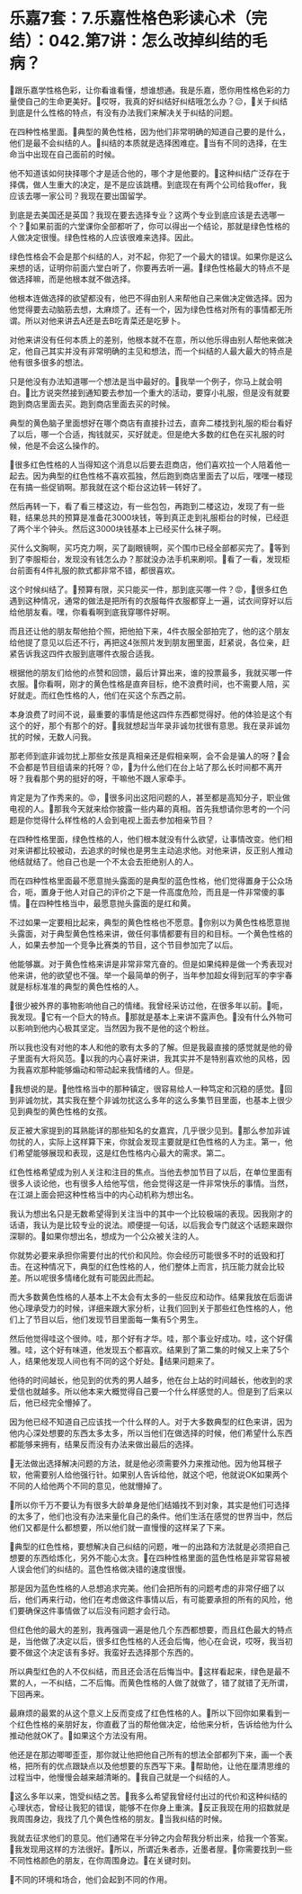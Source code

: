 # 乐嘉7套：7.乐嘉性格色彩读心术（完结）：042.第7讲：怎么改掉纠结的毛病？

🎼跟乐嘉学性格色彩，让你看谁看懂，想谁想通。我是乐嘉，愿你用性格色彩的力量使自己的生命更美好。🎼哎呀，我真的好纠结好纠结哦怎么办？😔，🎼关于纠结到底是什么性格的特点，有没有办法我们来解决关于纠结的问题。

在四种性格里面。🎼典型的黄色性格，因为他们非常明确的知道自己要的是什么，他们是最不会纠结的人。🎼纠结的本质就是选择困难症。🎼当有不同的选择，在生命当中出现在自己面前的时候。

他不知道该如何抉择哪个才是适合他的，哪个才是他要的。🎼这种纠结广泛存在于择偶，做人生重大的决定，是不是应该跳槽。到底现在有两个公司给我offer，我应该去哪一家公司？我现在要出国留学。

到底是去美国还是英国？我现在要去选择专业？这两个专业到底应该是去选哪一个？🎼如果前面的六堂课你全部都听了，你可以得出一个结论，那就是绿色性格的人做决定很慢。绿色性格的人应该很难来选择。因此。

绿色性格会不会是那个纠结的人，对不起，你犯了一个最大的错误。如果你是这么来想的话，证明你前面六堂白听了，你要再去听一遍。🎼绿色性格最大的特点不是做选择嘛，而是他根本就不做选择。

他根本连做选择的欲望都没有，他巴不得由别人来帮他自己来做决定做选择。因为他觉得要去动脑筋去想，太麻烦了。还有一个，因为绿色性格对所有的事情都无所谓。所以对他来讲去A还是去B吃青菜还是吃萝卜。

对他来讲没有任何本质上的差别，他根本就不在意，所以他乐得由别人帮他来做决定，他自己其实并没有非常明确的主见和想法，而一个纠结的人最大最大的特点是他有很多很多的想法。

只是他没有办法知道哪一个想法是当中最好的。🎼我举一个例子，你马上就会明白。🎼比方说突然接到通知要去参加一个重大的活动，要穿小礼服，但是没有就要跑到商店里面去买。跑到商店里面去买的时候。

典型的黄色脑子里面想好在哪个商店有直接扑过去，直奔二楼找到礼服的柜台看好了以后，哪一个合适，掏钱就买，买好就走。但是绝大多数的红色在买礼服的时候，他是不会这么操作的。

🎼很多红色性格的人当得知这个消息以后要去逛商店，他们喜欢拉一个人陪着他一起去。因为典型的红色性格不喜欢孤独，然后跑到商店里面去了以后，嘿嘿一楼现在有搞一些促销啊。那我就在这个柜台这边转一转好了。

然后再转一下，看了看三楼这边，有一些包包，再跑到二楼这边，发现了有一些鞋，结果总共的预算是准备花3000块钱，等到真正走到礼服柜台的时候，已经逛了两个半个钟头。然后这3000块钱基本上已经买什么袜子啊。

买什么文胸啊，买巧克力啊，买了副眼镜啊，买个围巾已经全部都买完了。🎼等到到了李服柜台，发现没有钱怎么办？那就没办法手机来刷呗。🎼看了一看，发现柜台前面有4件礼服的款式都非常不错，都很喜欢。

这个时候纠结了。🎼预算有限，买只能买一件，那到底买哪一件？😡，🎼很多红色遇到这种情况，通常的做法是把所有的衣服每件衣服都穿上一遍，试衣间穿好以后给他朋友看。嘿，你看看啊到底我穿哪件好啊。

而且还让他的朋友帮他拍个照，把他拍下来，4件衣服全部拍完了，他的这个朋友给他提了意见以后还不行，再把这4张照片发到朋友圈里面，赶紧说，各位亲，赶紧告诉我这四件衣服到底哪件衣服合适我。

根据他的朋友们给他的点赞和回馈，最后计算出来，谁的投票最多，我就买哪一件衣服。🎼你看啊，刚才的黄色性格是直奔目标，绝不浪费时间，也不需要人陪，买好就走。而红色性格的人，他们在买这个东西之前。

本身浪费了时间不说，最重要的事情是他这四件东西都觉得好。他的体验是这个有这个的好，那个有那个的好。🎼我就想起当年录非诚勿扰很有意思。我在录非诚勿扰的时候，无数人问我。

那老师到底非诚勿扰上那些女孩是真相亲还是假相亲啊，会不会是骗人的呀？🎼会不会都是节目组请来的托呀？😡，🎼为什么他们在台上站了那么长时间都不离开呀？我看那个男的挺好的呀，干嘛他不跟人家牵手。

肯定是为了作秀来的。😡，🎼很多问出这阳问题的人，甚至都是高知分子，职业做电视的人。🎼那我今天就来给你披露一些内幕的真相。首先我想请你思考的一个问题是你觉得什么样性格的人会到电视上面去参加相亲节目？

在四种性格里面，绿色性格的人，他们根本就没有什么欲望，让事情改变。他们相对来讲都比较被动，去追求的时候也是男生主动追求他。对他来讲，反正别人推动他结就结了。他自己也是一个不太会去拒绝别人的人。

而在四种性格里面最不愿意抛头露面的是典型的蓝色性格，他们觉得置身于公众场合，呃，置身于他人对自己的评价之下是一件高度危险，而且是一件非常傻的事情。🎼在四种性格当中，最愿意抛头露面的是红和黄。

不过如果一定要相比起来，典型的黄色性格也不愿意。🎼你别以为黄色性格愿意抛头露面，对于典型黄色性格来讲，做任何事情都要有目的和目标。一个黄色性格的人，如果去参加一个竞争比赛类的节目，这个节目参加完了以后。

他能够赢。对于黄色性格来讲是非常非常亢奋的。但是如果纯粹是做一个秀表现对他来讲，他的欲望也不强。举一个最简单的例子，当年参加超女得到冠军的李宇春就是标标准准的典型的黄色性格的人。

🎼很少被外界的事物影响他自己的情绪。我曾经采访过他，在很多年以前。🎼呃，我发现。🎼它有一个巨大的特点。🎼那就是基本上来讲不露声色。🎼没有什么外物可以影响到他内心极其坚定。当然因为我不是他的这个粉丝。

所以我也没有对他的本人和他的歌有太多的了解。但是我最直接的感觉就是他的骨子里面有大将风范。🎼以我的内心喜好来讲，我其实并不是特别喜欢他的风格，因为我喜欢那种能够煽动和带动起来我情绪的人。但是。

🎼我想说的是。🎼他性格当中的那种镇定，很容易给人一种笃定和沉稳的感觉。🎼回到非诚勿扰，其实我在整个非诚勿扰这么多年的这么多集节目里面，也基本上很少见到典型的黄色性格的女孩。

反正被大家提到的耳熟能详的那些知名的女嘉宾，几乎很少见到。🎼那么参加非诚勿扰的人，实际上这样算下来，你就会发现主要就是红色性格的人为主。第一，他们希望能够展现和表现，这是红色性格内心最大的需求。第二。

红色性格希望成为别人关注和注目的焦点。当他去参加节目了以后，在单位里面有很多人谈论他，也有很多人给他写信，他会觉得这是一件非常快乐的事情。当然，在江湖上面会把这种性格当中的内心动机称为想出名。

我认为想出名只是无数希望得到关注当中的其中一个比较极端的表现。因我刚才的话语，我认为是比较专业的说法。顺便提一句话，以后我会专门就这个话题来跟你深聊的。🎼如果你想出名，想成为一个公众被关注的人。

你就势必要来承担你需要付出的代价和风险。你会经历可能很多不时的诋毁和打击。在这种情况下，典型的红色性格的人，他们整体上而言，抗压能力就会比较差。所以呢很多情绪化就有可能因此而起。

而大多数黄色性格的人基本上不太会有太多的一些反应和动作。结果我放在后面讲他心理承受力的时候，详细来跟大家分析，让我们回到关于那些红色性格的人，他们上了节目以后，他们发现节目里面每一集有5个男生。

然后他觉得哇这个很帅。哇，那个好有才华。哇，那个事业好成功。哇，这个好儒雅。哇，这个好有味道，他发现五个都喜欢。结果到了第二集的时候又上来了5个人，结果他发现人间也有不同的这个好处。🎼结果问题来了。

他待的时间越长，他见到的优秀的男人越多，他在台上站的时间越长，他收到的求爱信也就越多。所以他本来大概觉得自己要一个什么样感觉的人。但是到了后来以后，他已经完全懵掉了。

因为他已经不知道自己应该找一个什么样的人。对于大多数典型的红色来讲，因为他内心深处想要的东西太多太多，所以当他们在做选择的时候，他们希望什么东西都能够来拥有，结果反而没有办法来做出最后的选择。

🎼无法做出选择解决问题的方法，就是他必须需要外力来推动他。因为他耳根子软，他需要别人给他强行针。如果别人告诉给他，就这个吧，他就说OK如果两个不同的人给他两个不同的意见，他就懵掉了。

🎼所以你千万不要认为有很多大龄单身是他们结婚找不到对象，其实是他们可选择的太多了，他们也没有办法来量化自己的条件。他们生活在感觉的世界当中，然后他们又都是什么都想要，所以他们就一直慢慢的这样呆了下来。

🎼典型的红色性格，要想解决自己纠结的问题，唯一的出路和方法就是必须把自己想要的东西给炼化，另外不能心太贪。🎼在四种性格里面的蓝色性格是非常容易被人误会他们的纠结的。蓝色性格做决错的速度很慢。

那是因为蓝色性格的人总想追求完美。他们会把所有的问题考虑的非常仔细了以后，他们再来行动，他们在考虑做这件事情以后，有可能要承担的所有的风险，他们要确保这件事情做了以后没有问题才会行动。

但红色他的最大的差别，我再强调一遍是他几个东西都想要，而且红色最大的特点是，当他做了决定以后，很多红色性格的人还会后悔，他心在会说，哎呀，我当初要不做这个决定该有多好。我蛮好去选择那个东西的。

所以典型红色的人不仅纠结，而且还会活在后悔当中。🎼这样看起来，绿色是最不累的人，一不纠结，二不后悔。而黄色性格的人做了就做了，错了就错了无所谓，下回再来。

最麻烦的最累的从这个意义上反而变成了红色性格的人。🎼所以下回你如果看到一个红色性格的亲朋好友，你直截了当的帮他做决定，给他来分析，告诉给他为什么推动他就OK了。🎼如果这个方法没有用。

他还是在那边唧唧歪歪，那你就让他把他自己所有的想法全部都列下来，画一个表格，把所有的优点跟缺点以及他想要的东西写下来。🎼帮助他，让他在厘清思维的过程当中，他慢慢会越来越清晰的。🎼我自己就是一个纠结的人。

🎼这么多年以来，饱受纠结之苦。🎼我多么希望我曾经付出过的代价和这种纠结的心理状态，曾经让我犯的错误，能够不在你身上重演。🎼反正我现在用的招数就是我周围身边，我找了几个黄色性格的朋友。🎼当我纠结的时候。

我就去征求他们的意见。他们通常在半分钟之内会帮我分析出来，给我一个答案。🎼我发现用这样的方法很好。🎼所以，所谓近朱者赤，近墨者屋。🎼你需要找到一些不同性格颜色的朋友，在你周围身边。🎼在关键时刻。

🎼不同的环境和场合，他们会起到不同的作用。